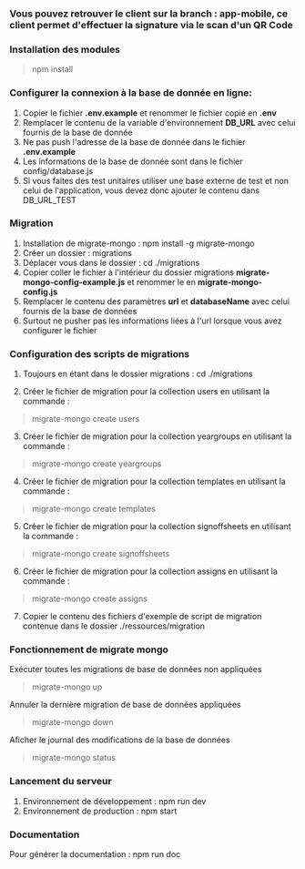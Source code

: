 ### Vous pouvez retrouver le client sur la branch : app-mobile, ce client permet d'effectuer la signature via le scan d'un QR Code

### Installation des modules
> npm install

### Configurer la connexion à la base de donnée en ligne:
1. Copier le fichier **.env.example** et renommer le fichier copié en **.env**
2. Remplacer le contenu de la variable d'environnement **DB_URL** avec celui fournis de la base de donnée
3. Ne pas push l'adresse de la base de donnée dans le fichier **.env.example**
4. Les informations de la base de donnée sont dans le fichier config/database.js
5. Si vous faites des test unitaires utiliser une base externe de test et non celui de l'application, vous devez donc ajouter le contenu dans DB_URL_TEST

### Migration
1. Installation de migrate-mongo : npm install -g migrate-mongo
2. Créer un dossier : migrations
3. Déplacer vous dans le dossier : cd ./migrations
4. Copier coller le fichier à l'intérieur du dossier migrations **migrate-mongo-config-example.js** et renommer le en **migrate-mongo-config.js**
5. Remplacer le contenu des paramètres **url** et **databaseName** avec celui fournis de la base de données
6. Surtout ne pusher pas les informations liées à l'url lorsque vous avez configurer le fichier

### Configuration des scripts de migrations
1. Toujours en étant dans le dossier migrations : cd ./migrations

2. Créer le fichier de migration pour la collection users en utilisant la commande : 
> migrate-mongo create users

3. Créer le fichier de migration pour la collection yeargroups en utilisant la commande : 
> migrate-mongo create yeargroups

4. Créer le fichier de migration pour la collection templates en utilisant la commande : 
> migrate-mongo create templates

5. Créer le fichier de migration pour la collection signoffsheets en utilisant la commande :
> migrate-mongo create signoffsheets

6. Créer le fichier de migration pour la collection assigns en utilisant la commande : 
> migrate-mongo create assigns

7. Copier le contenu des fichiers d'exemple de script de migration contenue dans le dossier ./ressources/migration

### Fonctionnement de migrate mongo

Exécuter toutes les migrations de base de données non appliquées
> migrate-mongo up

Annuler la dernière migration de base de données appliquées
> migrate-mongo down

Aficher le journal des modifications de la base de données
> migrate-mongo status

### Lancement du serveur

1. Environnement de développement : npm run dev
2. Environnement de production : npm start

### Documentation

Pour générer la documentation : npm run doc
